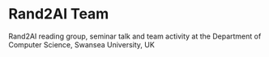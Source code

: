 # Rand2AI Team
Rand2AI reading group, seminar talk and team activity at the Department of Computer Science, Swansea University, UK
